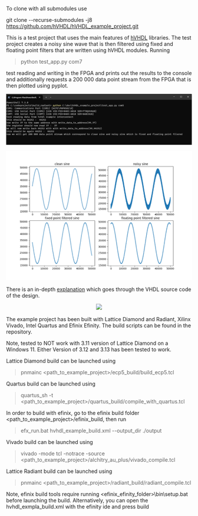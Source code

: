 To clone with all submodules use

git clone --recurse-submodules -j8 https://github.com/hVHDL/hVHDL_example_project.git

This is a test project that uses the main features of [hVHDL](https://github.com/hVHDL) libraries. The test project creates a noisy sine wave that is then filtered using fixed and floating point filters that are written using hVHDL modules. Running 

>python test_app.py com7 

test reading and writing in the FPGA and prints out the results to the console and additionally requests a 200 000 data point stream from the FPGA that is then plotted using pyplot.

<p align="center">
  <img width="550px" src="doc/test_app_console.png"/></a>
</p>

<p align="center">
  <img width="550px" src="doc/sines_from_fpga.png"/></a>
</p>

There is an in-depth [explanation](https://hvhdl.readthedocs.io/en/latest/hvhdl_example_project/hvhdl_example_project.html) which goes through the VHDL source code of the design.

<p align="center">
  <img width="550px" src="doc/hvhdl_tested_hardware.jpg"/></a>
</p>
The example project has been built with Lattice Diamond and Radiant, Xilinx Vivado, Intel Quartus and Efinix Efinity. The build scripts can be found in the repository.

Note, tested to NOT work with 3.11 version of Lattice Diamond on a Windows 11. Either Version of 3.12 and 3.13 has been tested to work.

Lattice Diamond build can be launched using
> pnmainc <path_to_example_project>/ecp5_build/build_ecp5.tcl

Quartus build can be launched using
> quartus_sh -t <path_to_example_project>/quartus_build/compile_with_quartus.tcl

In order to build with efinix, go to the efinix build folder <path_to_example_project>/efinix_build, then run
> efx_run.bat hvhdl_example_build.xml --output_dir ./output

Vivado build can be launched using
> vivado -mode tcl -notrace -source <path_to_example_project>/alchitry_au_plus/vivado_compile.tcl

Lattice Radiant build can be launched using
> pnmainc <path_to_example_project>/radiant_build/radiant_compile.tcl

Note, efinix build tools require running <efinix_efinity_folder>\bin\setup.bat before launching the build. Alternatively, you can open the hvhdl_exmpla_build.xml with the efinity ide and press build

